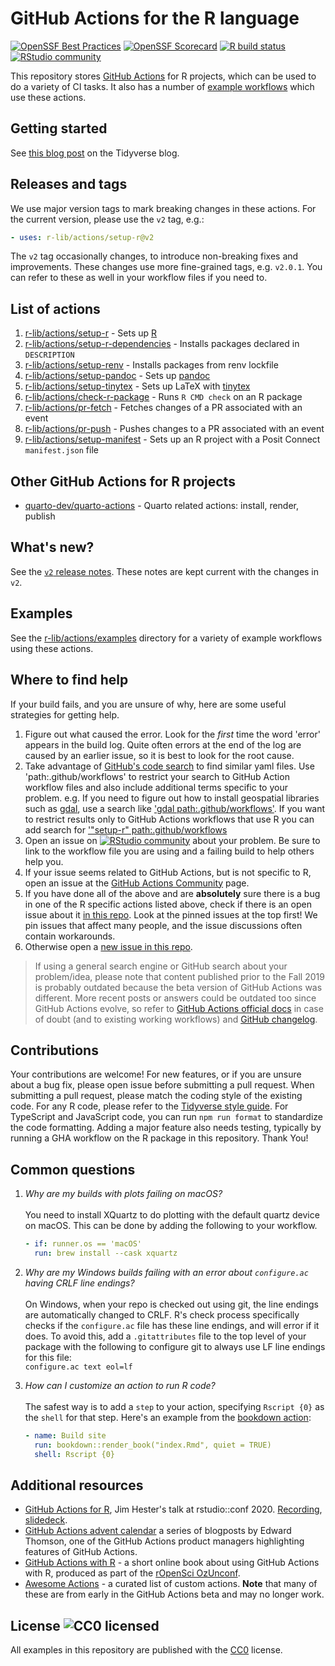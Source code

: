 # GitHub Actions for the R language

[![OpenSSF Best Practices](https://www.bestpractices.dev/projects/8907/badge)](https://www.bestpractices.dev/projects/8907)
[![OpenSSF Scorecard](https://api.securityscorecards.dev/projects/github.com/r-lib/actions/badge)](https://securityscorecards.dev/viewer/?uri=github.com/r-lib/actions)
[![R build status](https://github.com/r-lib/actions/workflows/R-CMD-check/badge.svg)](https://github.com/r-lib/actions/actions?workflow=R-CMD-check)
[![RStudio community](https://img.shields.io/badge/community-github--actions-blue?style=social&logo=rstudio&logoColor=75AADB)](https://community.rstudio.com/new-topic?category=Package%20development&tags=github-actions)

This repository stores [GitHub Actions](https://github.com/features/actions)
for R projects, which can be used to do a variety of CI tasks. It also has a
number of [example workflows](https://github.com/r-lib/actions/tree/v2/examples) which use
these actions.

## Getting started

See [this blog post](https://www.tidyverse.org/blog/2022/06/actions-2-0-0/) on the Tidyverse blog.

## Releases and tags

We use major version tags to mark breaking changes in these actions.
For the current version, please use the `v2` tag, e.g.:

```yaml
- uses: r-lib/actions/setup-r@v2
```

The `v2` tag occasionally changes, to introduce non-breaking fixes and
improvements. These changes use more fine-grained tags, e.g. `v2.0.1`.
You can refer to these as well in your workflow files if you need to.

## List of actions

1. [r-lib/actions/setup-r](https://github.com/r-lib/actions/tree/v2/setup-r) - Sets up [R](https://r-project.org)
1. [r-lib/actions/setup-r-dependencies](https://github.com/r-lib/actions/tree/v2/setup-r-dependencies) - Installs packages declared in `DESCRIPTION`
1. [r-lib/actions/setup-renv](https://github.com/r-lib/actions/tree/v2/setup-renv) - Installs packages from renv lockfile
1. [r-lib/actions/setup-pandoc](https://github.com/r-lib/actions/tree/v2/setup-pandoc) - Sets up [pandoc](https://pandoc.org/)
1. [r-lib/actions/setup-tinytex](https://github.com/r-lib/actions/tree/v2/setup-tinytex) - Sets up LaTeX with [tinytex](https://yihui.name/tinytex)
1. [r-lib/actions/check-r-package](https://github.com/r-lib/actions/tree/v2/check-r-package) - Runs `R CMD check` on an R package
1. [r-lib/actions/pr-fetch](https://github.com/r-lib/actions/tree/v2/pr-fetch) - Fetches changes of a PR associated with an event
1. [r-lib/actions/pr-push](https://github.com/r-lib/actions/tree/v2/pr-push) - Pushes changes to a PR associated with an event
1. [r-lib/actions/setup-manifest](https://github.com/r-lib/actions/tree/v2/setup-manifest) - Sets up an R project with a Posit Connect `manifest.json` file

## Other GitHub Actions for R projects

* [quarto-dev/quarto-actions](https://github.com/quarto-dev/quarto-actions) - Quarto related actions: install, render, publish

## What's new?

See the [`v2` release notes](https://github.com/r-lib/actions/releases/tag/v2).
These notes are kept current with the changes in `v2`.

## Examples

See the [r-lib/actions/examples](https://github.com/r-lib/actions/tree/v2/examples) directory
for a variety of example workflows using these actions.

## Where to find help

If your build fails, and you are unsure of why, here are some useful strategies for getting help.

1. Figure out what caused the error. Look for the _first_ time the word
   'error' appears in the build log. Quite often errors at the end of the log are caused
   by an earlier issue, so it is best to look for the root cause.
1. Take advantage of [GitHub's code search](https://github.com/search?q=path%3A.github%2Fworkflows) to find similar yaml files.
   Use 'path:.github/workflows' to restrict your search to GitHub Action workflow files and also include additional terms specific to your problem.
   e.g. If you need to figure out how to install geospatial libraries such as [gdal](https://gdal.org/), use a search like ['gdal path:.github/workflows'](https://github.com/search?q=gdal+path%3A.github%2Fworkflows).
   If you want to restrict results only to GitHub Actions workflows that use R you can add search for ['"setup-r" path:.github/workflows](https://github.com/search?q=%22setup-r%22+path%3A.github%2Fworkflows)
1. Open an issue on [![RStudio
   community](https://img.shields.io/badge/community-github--actions-blue?style=social&logo=rstudio&logoColor=75AADB)](https://community.rstudio.com/new-topic?category=Package%20development&tags=github-actions)
   about your problem. Be sure to link to the workflow file you are using and a
   failing build to help others help you.
1. If your issue seems related to GitHub Actions, but is not specific to R, open an
   issue at the [GitHub Actions
   Community](https://github.community/t5/GitHub-Actions/bd-p/actions) page.
1. If you have done all of the above and are __absolutely__ sure there is a bug
   in one of the R specific actions listed above, check if there is an open issue
   about it [in this repo](https://github.com/r-lib/actions/issues). Look at the
   pinned issues at the top first! We pin issues that affect many people, and the
   issue discussions often contain workarounds.
1. Otherwise open a [new issue in this repo](https://github.com/r-lib/actions/issues/new/choose).

> If using a general search engine or GitHub search about your problem/idea, please note that content published prior to the Fall 2019 is probably outdated because the beta version of GitHub Actions was different. More recent posts or answers could be outdated too since GitHub Actions evolve, so refer to [GitHub Actions official docs](https://help.github.com/en/actions) in case of doubt (and to existing working workflows) and [GitHub changelog](https://github.blog/changelog/).

## Contributions

Your contributions are welcome! For new features, or if you are unsure
about a bug fix, please open issue before submitting a pull request.
When submitting a pull request, please match the coding style of the
existing code. For any R code, please refer to the
[Tidyverse style guide](https://style.tidyverse.org/).
For TypeScript and JavaScript code, you can run `npm run format`
to standardize the code formatting.
Adding a major feature also needs testing, typically by running a
GHA workflow on the R package in this repository. Thank You!

## Common questions

1. *Why are my builds with plots failing on macOS?*\
\
  You need to install XQuartz to do plotting with the default quartz device on macOS. This can be done by adding the following to your workflow.
    ```yaml
    - if: runner.os == 'macOS'
      run: brew install --cask xquartz
    ```

1. *Why are my Windows builds failing with an error about `configure.ac` having CRLF line endings?*\
\
  On Windows, when your repo is checked out using git, the line endings are automatically changed to CRLF. R's check process specifically checks if the `configure.ac` file has these line endings, and will error if it does. To avoid this, add a `.gitattributes` file to the top level of your package with the following to configure git to always use LF line endings for this file: \
  `configure.ac text eol=lf`

1. *How can I customize an action to run R code?*\
\
The safest way is to add a `step` to your action, specifying `Rscript {0}` as the `shell` for that step. Here's an example from the [bookdown action](https://github.com/r-lib/actions/tree/v2-branch/examples#build-bookdown-site):
    ```yaml
    - name: Build site
      run: bookdown::render_book("index.Rmd", quiet = TRUE)
      shell: Rscript {0}
   ```

## Additional resources

- [GitHub Actions for R](https://www.jimhester.com/talk/2020-rsc-github-actions/), Jim Hester's talk at rstudio::conf 2020. [Recording](https://resources.rstudio.com/rstudio-conf-2020/azure-pipelines-and-github-actions-jim-hester), [slidedeck](https://speakerdeck.com/jimhester/github-actions-for-r).
- [GitHub Actions advent calendar](https://www.edwardthomson.com/blog/github_actions_advent_calendar.html) a series of blogposts by Edward Thomson, one of the GitHub Actions product managers
  highlighting features of GitHub Actions.
- [GitHub Actions with R](https://ropenscilabs.github.io/actions_sandbox/) - a short online book about using GitHub Actions with R, produced as part of the [rOpenSci OzUnconf](https://ozunconf19.ropensci.org/).
- [Awesome Actions](https://github.com/sdras/awesome-actions#awesome-actions---) - a curated list of custom actions. **Note** that many of these are from early in the GitHub Actions beta and may no longer work.

## License ![CC0 licensed](https://img.shields.io/github/license/r-lib/actions)

All examples in this repository are published with the [CC0](./LICENSE) license.
